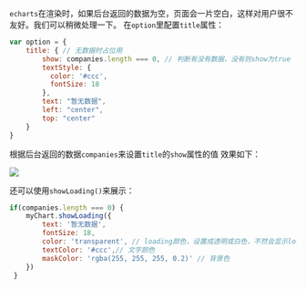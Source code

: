 `echarts`在渲染时，如果后台返回的数据为空，页面会一片空白，这样对用户很不友好。我们可以稍微处理一下。
在`option`里配置`title`属性：

```javascript
var option = {
    title: { // 无数据时占位用
        show: companies.length === 0, // 判断有没有数据，没有则show为true
        textStyle: {
          color: '#ccc',
          fontSize: 18
        },
        text: "暂无数据",
        left: "center",
        top: "center"
    }
}

```

根据后台返回的数据`companies`来设置`title`的`show`属性的值
效果如下：

![](https://img-blog.csdnimg.cn/20210408135930811.png?x-oss-process=image/watermark,type_ZmFuZ3poZW5naGVpdGk,shadow_10,text_aHR0cHM6Ly9ibG9nLmNzZG4ubmV0L2NoZW5saW04Nw==,size_16,color_FFFFFF,t_70)

还可以使用`showLoading()`来展示：

```javascript
if(companies.length === 0) {
    myChart.showLoading({
       	text: '暂无数据',
        fontSize: 18,
        color: 'transparent', // loading颜色，设置成透明或白色，不然会显示loading状态
        textColor: '#ccc',// 文字颜色
        maskColor: 'rgba(255, 255, 255, 0.2)' // 背景色
    })
 }

```

